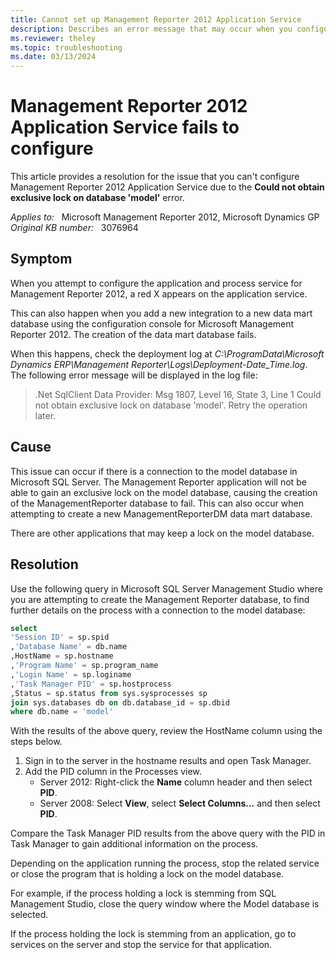 ```yaml
---
title: Cannot set up Management Reporter 2012 Application Service
description: Describes an error message that may occur when you configure the application and process services for Management Reporter.
ms.reviewer: theley
ms.topic: troubleshooting
ms.date: 03/13/2024
---
```

# Management Reporter 2012 Application Service fails to configure

This article provides a resolution for the issue that you can't configure Management Reporter 2012 Application Service due to the **Could not obtain exclusive lock on database 'model'** error.

_Applies to:_ &nbsp; Microsoft Management Reporter 2012, Microsoft Dynamics GP  
_Original KB number:_ &nbsp; 3076964

## Symptom

When you attempt to configure the application and process service for Management Reporter 2012, a red X appears on the application service.

This can also happen when you add a new integration to a new data mart database using the configuration console for Microsoft Management Reporter 2012. The creation of the data mart database fails.

When this happens, check the deployment log at *C:\ProgramData\Microsoft Dynamics ERP\Management Reporter\Logs\Deployment-Date_Time.log*. The following error message will be displayed in the log file:

>.Net SqlClient Data Provider: Msg 1807, Level 16, State 3, Line 1 Could not obtain exclusive lock on database 'model'. Retry the operation later.

## Cause

This issue can occur if there is a connection to the model database in Microsoft SQL Server. The Management Reporter application will not be able to gain an exclusive lock on the model database, causing the creation of the ManagementReporter database to fail. This can also occur when attempting to create a new ManagementReporterDM data mart database.

There are other applications that may keep a lock on the model database.

## Resolution

Use the following query in Microsoft SQL Server Management Studio where you are attempting to create the Management Reporter database, to find further details on the process with a connection to the model database:

```sql
select
'Session ID' = sp.spid
,'Database Name' = db.name
,HostName = sp.hostname
,'Program Name' = sp.program_name
,'Login Name' = sp.loginame
,'Task Manager PID' = sp.hostprocess
,Status = sp.status from sys.sysprocesses sp
join sys.databases db on db.database_id = sp.dbid
where db.name = 'model'
```

With the results of the above query, review the HostName column using the steps below.

1. Sign in to the server in the hostname results and open Task Manager.
2. Add the PID column in the Processes view.
   - Server 2012: Right-click the **Name** column header and then select **PID**.
   - Server 2008: Select **View**, select **Select Columns...** and then select **PID**.

Compare the Task Manager PID results from the above query with the PID in Task Manager to gain additional information on the process.

Depending on the application running the process, stop the related service or close the program that is holding a lock on the model database.

For example, if the process holding a lock is stemming from SQL Management Studio, close the query window where the Model database is selected.

If the process holding the lock is stemming from an application, go to services on the server and stop the service for that application.
